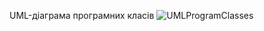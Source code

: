 UML-діаграма програмних класів
![UMLProgramClasses](https://github.com/oleksandrblazhko/ai-213-hrushov/assets/101941157/17c4cb33-1428-4f16-b4b9-c827cbb8bb1a)

